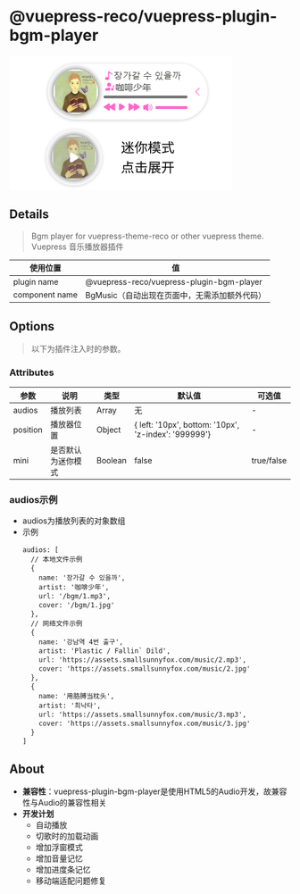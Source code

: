 # @vuepress-reco/vuepress-plugin-bgm-player

![demo.png](./images/demo.png)

## Details

> Bgm player for vuepress-theme-reco or other vuepress theme.  
> Vuepress 音乐播放器插件

|使用位置|值|
|-|-|
|plugin name|@vuepress-reco/vuepress-plugin-bgm-player|
|component name|BgMusic（自动出现在页面中，无需添加额外代码）|

## Options

> 以下为插件注入时的参数。

### Attributes

|参数|说明|类型|默认值|可选值|
|-|-|-|-|-|
|audios|播放列表|Array|无|-|
|position|播放器位置|Object|{ left: '10px', bottom: '10px', 'z-index': '999999'}|-|
|mini|是否默认为迷你模式|Boolean|false|true/false|


### audios示例

- audios为播放列表的对象数组
- 示例
  ```
  audios: [
    // 本地文件示例
    {
      name: '장가갈 수 있을까',
      artist: '咖啡少年',
      url: '/bgm/1.mp3',
      cover: '/bgm/1.jpg'
    },
    // 网络文件示例
    {
      name: '강남역 4번 출구',
      artist: 'Plastic / Fallin` Dild',
      url: 'https://assets.smallsunnyfox.com/music/2.mp3',
      cover: 'https://assets.smallsunnyfox.com/music/2.jpg'
    },
    {
      name: '用胳膊当枕头',
      artist: '최낙타',
      url: 'https://assets.smallsunnyfox.com/music/3.mp3',
      cover: 'https://assets.smallsunnyfox.com/music/3.jpg'
    }
  ]  
  ```

## About

- **兼容性**：vuepress-plugin-bgm-player是使用HTML5的Audio开发，故兼容性与Audio的兼容性相关
- **开发计划**
  - 自动播放
  - 切歌时的加载动画
  - 增加浮窗模式
  - 增加音量记忆
  - 增加进度条记忆
  - 移动端适配问题修复
